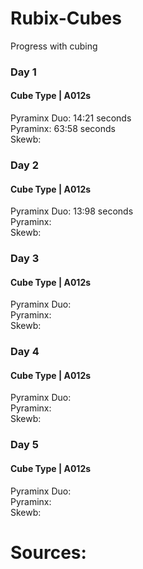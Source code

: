 # Rubix-Cubes
Progress with cubing 

### Day 1 
#### Cube Type | A012s  
Pyraminx Duo: 14:21 seconds<br>
Pyraminx: 63:58 seconds<br>
Skewb:


### Day 2 
#### Cube Type | A012s  
Pyraminx Duo: 13:98 seconds<br>
Pyraminx:<br>
Skewb:

### Day 3 
#### Cube Type | A012s 
Pyraminx Duo:<br>
Pyraminx:<br> 
Skewb:

### Day 4 
#### Cube Type | A012s 
Pyraminx Duo:<br>
Pyraminx:<br>
Skewb: 

### Day 5 
#### Cube Type | A012s  
Pyraminx Duo:<br>
Pyraminx:<br>
Skewb: 


# Sources: 
